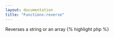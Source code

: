 ```yaml
---
layout: documentation
title: "Functions:reverse"
---
```


Reverses a string or an array
{% highlight php %}
<?php
reverse(string $value, [ bool $preserve_keys = false ])
{% endhighlight %}

* **value**: the string or array to reverse
* **preserve_keys**: if value is an array and this is true, then the array keys are left intact

## Example
{% highlight smarty %}
{loop reverse(array('a', 'b', 'c'))}{$} {/loop}
{"abc"|reverse}
{% endhighlight %}

## Output
{% highlight text %}
c b a 
cba
{% endhighlight %}